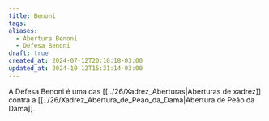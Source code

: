 ```yaml
---
title: Benoni
tags: 
aliases:
  - Abertura Benoni
  - Defesa Benoni
draft: true
created_at: 2024-07-12T20:10:18-03:00
updated_at: 2024-10-12T15:31:14-03:00
---
```


A Defesa Benoni é uma das [[../26/Xadrez_Aberturas|Aberturas de xadrez]] contra a [[../26/Xadrez_Abertura_de_Peao_da_Dama|Abertura de Peão da Dama]].